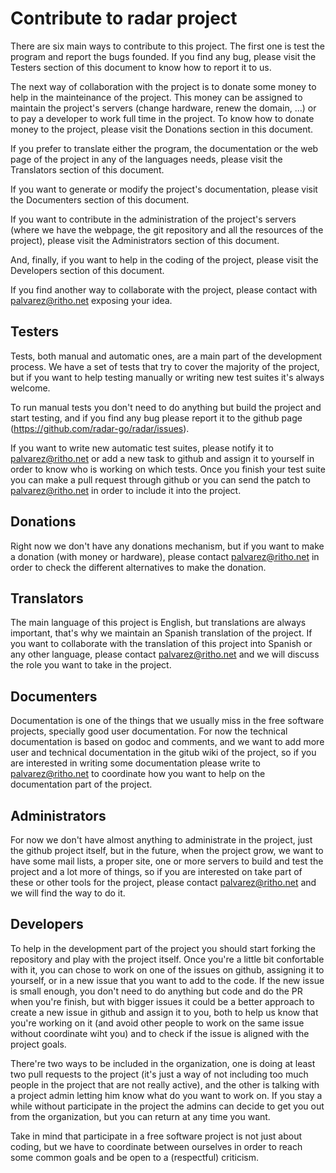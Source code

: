 # Contribute to radar project
There are six main ways to contribute to this project. The first one is test the
program and report the bugs founded. If you find any bug, please visit the
Testers section of this document to know how to report it to us.

The next way of collaboration with the project is to donate some money to help
in the mainteinance of the project. This money can be assigned to maintain the
project's servers (change hardware, renew the domain, ...) or to pay a developer
to work full time in the project. To know how to donate money to the project,
please visit the Donations section in this document.

If you prefer to translate either the program, the documentation or the web page
of the project in any of the languages needs, please visit the Translators
section of this document.

If you want to generate or modify the project's documentation, please visit the
Documenters section of this document.

If you want to contribute in the administration of the project's servers (where
we have the webpage, the git repository and all the resources of the project),
please visit the Administrators section of this document.

And, finally, if you want to help in the coding of the project, please visit the
Developers section of this document.

If you find another way to collaborate with the project, please contact with
palvarez@ritho.net exposing your idea.

## Testers
Tests, both manual and automatic ones, are a main part of the development process.
We have a set of tests that try to cover the majority of the project, but if you
want to help testing manually or writing new test suites it's always welcome.

To run manual tests you don't need to do anything but build the project and start
testing, and if you find any bug please report it to the github page
(https://github.com/radar-go/radar/issues).

If you want to write new automatic test suites, please notify it to
palvarez@ritho.net or add a new task to github and assign it to yourself in order
to know who is working on which tests. Once you finish your test suite you can
make a pull request through github or you can send the patch to palvarez@ritho.net
in order to include it into the project.

## Donations
Right now we don't have any donations mechanism, but if you want to make a donation
(with money or hardware), please contact palvarez@ritho.net in order to check the
different alternatives to make the donation.

## Translators
The main language of this project is English, but translations are always
important, that's why we maintain an Spanish translation of the project. If you
want to collaborate with the translation of this project into Spanish or any
other language, please contact palvarez@ritho.net and we will discuss the role
you want to take in the project.

## Documenters
Documentation is one of the things that we usually miss in the free software
projects, specially good user documentation. For now the technical documentation
is based on godoc and comments, and we want to add more user and technical
documentation in the gitub wiki of the project, so if you are interested in
writing some documentation please write to palvarez@ritho.net to coordinate how
you want to help on the documentation part of the project.

## Administrators
For now we don't have almost anything to administrate in the project, just the
github project itself, but in the future, when the project grow, we want to have
some mail lists, a proper site, one or more servers to build and test the project
and a lot more of things, so if you are interested on take part of these or other
tools for the project, please contact palvarez@ritho.net and we will find the way
to do it.

## Developers
To help in the development part of the project you should start forking the
repository and play with the project itself. Once you're a little bit confortable
with it, you can chose to work on one of the issues on github, assigning it to
yourself, or in a new issue that you want to add to the code. If the new issue is
small enough, you don't need to do anything but code and do the PR when you're
finish, but with bigger issues it could be a better approach to create a new
issue in github and assign it to you, both to help us know that you're working
on it (and avoid other people to work on the same issue without coordinate wiht
you) and to check if the issue is aligned with the project goals.

There're two ways to be included in the organization, one is doing at least two
pull requests to the project (it's just a way of not including too much people
in the project that are not really active), and the other is talking with a
project admin letting him know what do you want to work on. If you stay a while
without participate in the project the admins can decide to get you out from
the organization, but you can return at any time you want.

Take in mind that participate in a free software project is not just about
coding, but we have to coordinate between ourselves in order to reach some common
goals and be open to a (respectful) criticism.
